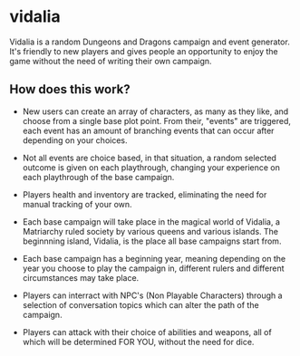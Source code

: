 # vidalia
Vidalia is a random Dungeons and Dragons campaign and event generator. It's friendly to new players and gives people an opportunity to enjoy the game without the need of writing their own campaign. 


## How does this work?

* New users can create an array of characters, as many as they like, and choose from a single base plot point. From their, "events" are triggered, each event has an amount of branching events that can occur after depending on your choices. 

* Not all events are choice based, in that situation, a random selected outcome is given on each playthrough, changing your experience on each playthrough of the base campaign.

* Players health and inventory are tracked, eliminating the need for manual tracking of your own. 

* Each base campaign will take place in the magical world of Vidalia, a Matriarchy ruled society by various queens and various islands. The beginnning island, Vidalia, is the place all base campaigns start from. 

* Each base campaign has a beginning year, meaning depending on the year you choose to play the campaign in, different rulers and different circumstances may take place. 

* Players can interract with NPC's (Non Playable Characters) through a selection of conversation topics which can alter the path of the campaign. 

* Players can attack with their choice of abilities and weapons, all of which will be determined FOR YOU, without the need for dice.
